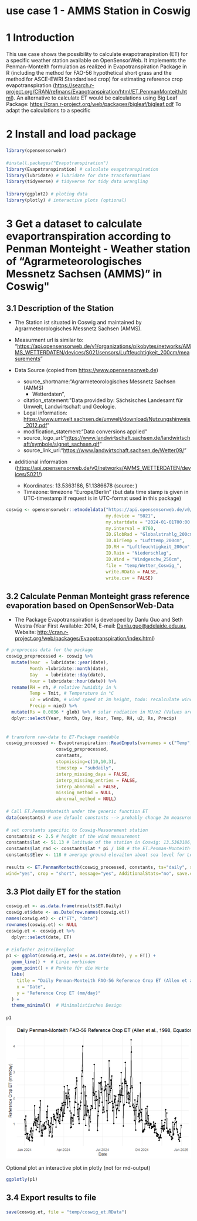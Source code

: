 use case 1 - AMMS Station in Coswig
================

<!-- README.md is generated from README.Rmd. Please edit that file -->

# 1 Introduction

This use case shows the possibility to calculate evapotranspiration (ET)
for a specific weather station available on OpenSensorWeb. It implements
the Penman-Monteith formulation as realized in Evapotranspiration
Package in R (including the method for FAO-56 hypothetical short grass
and the method for ASCE-EWRI Standardised crop) for estimating reference
crop evapotranspiration
(<https://search.r-project.org/CRAN/refmans/Evapotranspiration/html/ET.PenmanMonteith.html>).
An alternative to calculate ET would be calculations using Big Leaf
Package: <https://cran.r-project.org/web/packages/bigleaf/bigleaf.pdf>
To adapt the calculations to a specific

# 2 Install and load package

``` r
library(opensensorwebr)

#install.packages("Evapotranspiration")
library(Evapotranspiration) # calculate evapotranspiration
library(lubridate) # lubridate for date transformations
library(tidyverse) # tidyverse for tidy data wrangling

library(ggplot2) # ploting data
library(plotly) # interactive plots (optional)
```

# 3 Get a dataset to calculate evaportranspiration according to Penman Monteight - Weather station of “Agrarmeteorologisches Messnetz Sachsen (AMMS)” in Coswig"

## 3.1 Description of the Station

  - The Station ist situated in Coswig and maintained by
    Agrarmeteorologisches Messnetz Sachsen (AMMS).

  - Measurment url is similar to:
    “<https://api.opensensorweb.de/v1/organizations/pikobytes/networks/AMMS_WETTERDATEN/devices/S021/sensors/Luftfeuchtigkeit_200cm/measurements>”

  - Data Source (copied from <https://www.opensensorweb.de>)
    
      - source\_shortname:“Agrarmeteorologisches Messnetz Sachsen (AMMS)
        - Wetterdaten”,
      - citation\_statement:"Data provided by: Sächsisches Landesamt für
        Umwelt, Landwirtschaft und Geologie.
      - Legal information:
        <https://www.umwelt.sachsen.de/umwelt/download/Nutzungshinweis_2012.pdf>"
      - modification\_statement:“Data conversions applied”
      - source\_logo\_url:“<https://www.landwirtschaft.sachsen.de/landwirtschaft/symbole/signet_sachsen.gif>”
      - source\_link\_uri:“<https://www.landwirtschaft.sachsen.de/Wetter09/>”

  - additional information
    (<https://api.opensensorweb.de/v0/networks/AMMS_WETTERDATEN/devices/S021/>)
    
      - Koordinates: 13.5363186, 51.1386678 (source: )
      - Timezone: timezone “Europe/Berlin” (but data time stamp is given
        in UTC-timestamp if request is in UTC-format used in this
        package)

<!-- end list -->

``` r
coswig <- opensensorwebr::etmodeldata("https://api.opensensorweb.de/v0/networks/AMMS_WETTERDATEN",
                                      my.device = "S021",
                                      my.startdate = "2024-01-01T00:00:00Z",
                                      my.interval = 8760,
                                      ID.GlobRad = "Globalstrahlg_200cm",
                                      ID.AirTemp = "Lufttemp_200cm",
                                      ID.RH = "Luftfeuchtigkeit_200cm",
                                      ID.Rain = "Niederschlag",
                                      ID.Wind = "Windgeschw_250cm",
                                      file = "temp/Wetter_Coswig_",
                                      write.RData = FALSE,
                                      write.csv = FALSE)
```

## 3.2 Calculate Penman Monteight grass reference evaporation based on OpenSensorWeb-Data

  - The Package Evapotranspiration is developed by Danlu Guo and Seth
    Westra (Year First Available: 2014, E-mail:
    <Danlu.guo@adelaide.edu.au>, Website:
    <http://cran.r-project.org/web/packages/Evapotranspiration/index.html>)

<!-- end list -->

``` r
# preprocess data for the package
coswig_preprocessed <- coswig %>%
  mutate(Year  = lubridate::year(date),
         Month =lubridate::month(date),
         Day   = lubridate::day(date),
         Hour = lubridate::hour(date)) %>%
  rename(RH = rh, # relative humidity in %
         Temp = Tmit, # Temperature in °C
         u2 = wind2m, # wind speed at 2m height, todo: recalculate windspeed from 2.5m to 2m
         Precip = nied) %>%
  mutate(Rs = 0.0036 * glob) %>% # solar radiation in MJ/m2 (Values are given as hourly W/m2, 1Ws = 1J --> 1Wh = 3600J = 0.0036 MJ)
  dplyr::select(Year, Month, Day, Hour, Temp, RH, u2, Rs, Precip)


# transform raw-data to ET-Package readable
coswig_processed <- Evapotranspiration::ReadInputs(varnames = c("Temp","RH","u2","Rs","Precip"),
                   coswig_preprocessed, 
                   constants, 
                   stopmissing=c(10,10,3),
                   timestep = "subdaily",
                   interp_missing_days = FALSE, 
                   interp_missing_entries = FALSE, 
                   interp_abnormal = FALSE, 
                   missing_method = NULL, 
                   abnormal_method = NULL)

# Call ET.PenmanMonteith under the generic function ET
data(constants) # use default constants --> probably change 2m measurement to 2.5m windmeasurment height

# set constants specific to Coswig-Messurement station
constants$z <- 2.5 # height of the wind measurement
constants$lat <- 51.13 # latitude of the station in Coswig: 13.5363186, 51.1386678
constants$lat_rad <- constants$lat * pi / 180 # the ET.Penman-Monteith-Formulation in Evaporation-Package needs the latitude in lat_rad
constants$Elev <- 118 # average ground elevaiton about sea level for Leipzig 

results <- ET.PenmanMonteith(coswig_processed, constants, ts="daily", solar="data",
wind="yes", crop = "short", message="yes", AdditionalStats="no", save.csv="no")
```

## 3.3 Plot daily ET for the station

``` r
coswig.et <- as.data.frame(results$ET.Daily)
coswig.et$date <- as.Date(row.names(coswig.et))
names(coswig.et) <- c("ET", "date")
rownames(coswig.et) <- NULL
coswig.et <- coswig.et %>%
  dplyr::select(date, ET)

# Einfacher Zeitreihenplot
p1 <- ggplot(coswig.et, aes(x = as.Date(date), y = ET)) +
  geom_line() +  # Linie verbinden
  geom_point() + # Punkte für die Werte
  labs(
    title = "Daily Penman-Monteith FAO-56 Reference Crop ET (Allen et al., 1998, Equation 6)",
    x = "Date",
    y = "Reference Crop ET (mm/day)"
  ) +
  theme_minimal()  # Minimalistisches Design

p1
```

![](man/figures/README-unnamed-chunk-4-1.png)<!-- -->

Optional plot an interactive plot in plotly (not for md-output)

``` r
ggplotly(p1)
```

## 3.4 Export results to file

``` r
save(coswig.et, file = "temp/coswig_et.RData")
```
